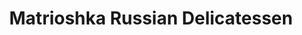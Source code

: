 ---
title: "Matrioshka Russian Delicatessen"
url: /calgary/matrioshka-russian-delicatessen/
shop: Feinkost
---
